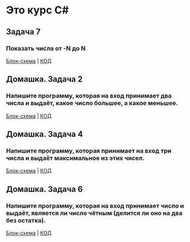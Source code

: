 
# Это курc C#

## Задача 7
### Показать числа от -N до N

[Блок-схема](Exp01/digram.drawio.png) | [КОД](Exp01/Program.cs)

## Домашка. Задача 2
### Напишите программу, которая на вход принимает два числа и выдаёт, какое число большее, а какое меньшее.

[Блок-схема](Exp02/digram.drawio.png) | [КОД](Exp02/Program.cs)

## Домашка. Задача 4
### Напишите программу, которая принимает на вход три числа и выдаёт максимальное из этих чисел.

[Блок-схема](Exp03/digram.drawio.png) | [КОД](Exp03/Program.cs)

## Домашка. Задача 6
### Напишите программу, которая на вход принимает число и выдаёт, является ли число чётным (делится ли оно на два без остатка).

[Блок-схема](Exp04/digram.drawio.png) | [КОД](Exp04/Program.cs)